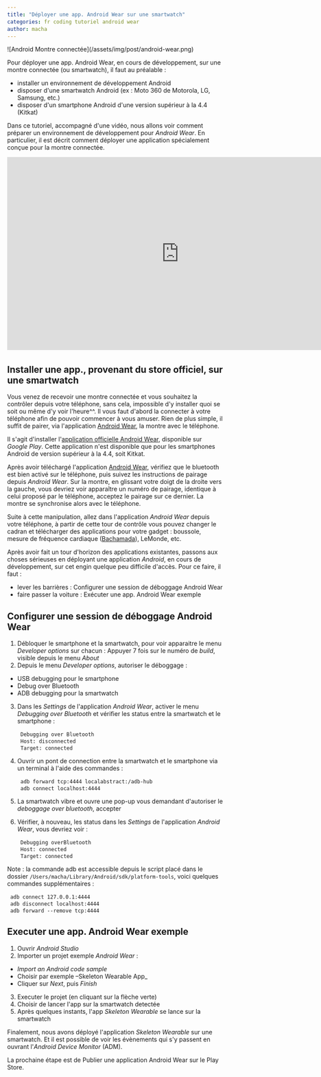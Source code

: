 ```yaml
---
title: "Déployer une app. Android Wear sur une smartwatch"
categories: fr coding tutoriel android wear
author: macha
---
```


<div class="text-center lead" markdown="1">
  ![Android Montre connectée](/assets/img/post/android-wear.png)
</div>

Pour déployer une app. Android Wear, en cours de développement, sur une montre connectée (ou smartwatch), il faut au préalable :

* installer un environnement de développement Android
* disposer d'une smartwatch Android (ex : Moto 360 de Motorola, LG, Samsung, etc.)
* disposer d'un smartphone Android d'une version supérieur à la 4.4 (Kitkat)

Dans ce tutoriel, accompagné d'une vidéo, nous allons voir comment préparer un environnement de développement pour _Android Wear_. En particulier, il est décrit comment déployer une application spécialement conçue pour la montre connectée.

<iframe width="800" height="450" src="https://www.youtube.com/embed/o4bqwPQbWRA" frameborder="0" allowfullscreen></iframe>

<!--more-->

## Installer une app., provenant du store officiel, sur une smartwatch

Vous venez de recevoir une montre connectée et vous souhaitez la contrôler depuis votre téléphone, sans cela, impossible d'y installer quoi se soit ou même d'y voir l'heure^^. Il vous faut d'abord la connecter à votre téléphone afin de pouvoir commencer à vous amuser. Rien de plus simple, il suffit de pairer, via l'application [Android Wear](https://play.google.com/store/apps/details?id=com.google.android.wearable.app&hl=en), la montre avec le téléphone.

Il s'agit d'installer l'[application officielle Android Wear](https://play.google.com/store/apps/details?id=com.google.android.wearable.app&hl=en), disponible sur _Google Play_. Cette application n'est disponible que pour les smartphones Android de version supérieur à la 4.4, soit Kitkat.

Après avoir téléchargé l'application [Android Wear](https://play.google.com/store/apps/details?id=com.google.android.wearable.app&hl=en), vérifiez que le bluetooth est bien activé sur le téléphone, puis suivez les instructions de pairage depuis _Android Wear_. Sur la montre, en glissant votre doigt de la droite vers la gauche, vous devriez voir apparaître  un numéro de pairage, identique à celui proposé par le téléphone, acceptez le pairage sur ce dernier. La montre se synchronise alors avec le téléphone.

Suite à cette manipulation, allez dans l'application _Android Wear_ depuis votre téléphone, à partir de cette tour de contrôle vous pouvez changer le cadran et télécharger des applications pour votre gadget : boussole, mesure de fréquence cardiaque ([Bachamada](https://play.google.com/store/apps/details?id=fr.machada.bpm&hl=fr)), LeMonde, etc.

Après avoir fait un tour d'horizon des applications existantes, passons aux choses sérieuses en déployant une application _Android_, en cours de développement, sur cet engin quelque peu difficile d'accès. Pour ce faire, il faut :

* lever les barrières : Configurer une session de déboggage Android Wear
* faire passer la voiture : Exécuter une app. Android Wear exemple

## Configurer une session de déboggage  Android Wear

1. Débloquer le smartphone et la smartwatch, pour voir apparaitre le menu _Developer options_ sur chacun :
Appuyer 7 fois sur le numéro de _build_, visible depuis le menu _About_
2. Depuis le menu _Developer options_, autoriser le déboggage :
 * USB debugging pour le smartphone
 * Debug over Bluetooth
 * ADB debugging pour la smartwatch
3. Dans les _Settings_ de l'application _Android Wear_, activer le menu _Debugging over Bluetooth_ et vérifier les status entre la smartwatch et le smartphone :

   ```
    Debugging over Bluetooth
    Host: disconnected
    Target: connected
   ```
4. Ouvrir un pont de connection entre la smartwatch et le smartphone via un terminal à l'aide des commandes :

   ```
    adb forward tcp:4444 localabstract:/adb-hub
    adb connect localhost:4444
   ```
5. La smartwatch vibre et ouvre une pop-up vous demandant d'autoriser le _deboggage over bluetooth_, accepter
6. Vérifier, à nouveau, les status dans les _Settings_ de l'application _Android Wear_, vous devriez voir :

   ```
    Debugging overBluetooth
    Host: connected
    Target: connected
   ```
Note : la commande adb est accessible depuis le script placé dans le dossier `/Users/macha/Library/Android/sdk/platform-tools`, voici quelques commandes supplémentaires :

   ```
    adb connect 127.0.0.1:4444
    adb disconnect localhost:4444
    adb forward --remove tcp:4444
   ```

## Executer une app. Android Wear exemple

1. Ouvrir _Android Studio_
2. Importer un projet exemple _Android Wear_ :
 * _Import an Android code sample_
 * Choisir par exemple –Skeleton Wearable App_
 * Cliquer sur _Next_, puis _Finish_
3. Executer le projet (en cliquant sur la flèche verte)
4. Choisir de lancer l'app sur la smartwatch detectée
5. Après quelques instants, l'app _Skeleton Wearable_ se lance sur la smartwatch

Finalement, nous avons déployé l'application _Skeleton Wearable_ sur une smartwatch. Et il est possible de voir les évènements qui s'y passent en ouvrant l'_Android Device Monitor_ (ADM).

La prochaine étape est de Publier une application Android Wear sur le Play Store.

